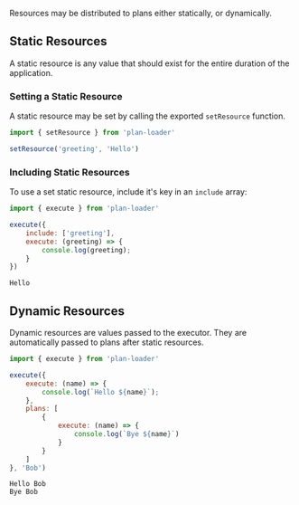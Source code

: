 Resources may be distributed to plans either statically, or dynamically.

## Static Resources
A static resource is any value that should exist for the entire duration of the application.

### Setting a Static Resource
A static resource may be set by calling the exported `setResource` function.

```js
import { setResource } from 'plan-loader'

setResource('greeting', 'Hello')
```

### Including Static Resources
To use a set static resource, include it's key in an `include` array:
```js
import { execute } from 'plan-loader'

execute({
	include: ['greeting'],
	execute: (greeting) => {
		console.log(greeting);
	}
})
```
```text
Hello
```

## Dynamic Resources
Dynamic resources are values passed to the executor. They are automatically passed to plans after static resources.
```js
import { execute } from 'plan-loader'

execute({
	execute: (name) => {
		console.log(`Hello ${name}`);
	},
	plans: [
		{
			execute: (name) => {
				console.log(`Bye ${name}`)
			}
		}
	]
}, 'Bob')
```
```text
Hello Bob
Bye Bob
```
